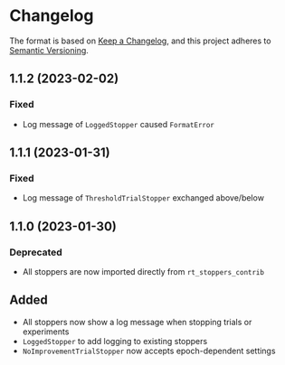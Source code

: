 # Changelog

The format is based on [Keep a Changelog](https://keepachangelog.com/en/1.0.0/),
and this project adheres to [Semantic Versioning](https://semver.org/spec/v2.0.0.html).

## 1.1.2 (2023-02-02)

### Fixed

- Log message of `LoggedStopper` caused `FormatError`

## 1.1.1 (2023-01-31)

### Fixed

- Log message of `ThresholdTrialStopper` exchanged above/below

## 1.1.0 (2023-01-30)

### Deprecated

- All stoppers are now imported directly from `rt_stoppers_contrib`

## Added

- All stoppers now show a log message when stopping trials or experiments
- `LoggedStopper` to add logging to existing stoppers
- `NoImprovementTrialStopper` now accepts epoch-dependent settings
